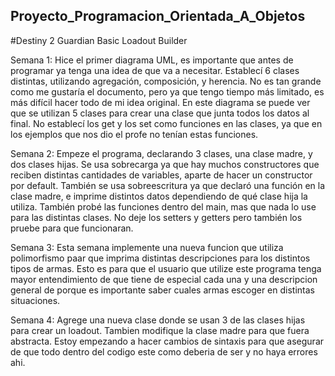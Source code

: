 ## Proyecto_Programacion_Orientada_A_Objetos
#Destiny 2 Guardian Basic Loadout Builder

Semana 1: Hice el primer diagrama UML, es importante que antes de programar ya tenga una idea de que va a necesitar. Establecí 6 clases distintas, utilizando agregación, composición, y herencia. No es tan grande como me gustaría el documento, pero ya que tengo tiempo más limitado, es más difícil hacer todo de mi idea original. En este diagrama se puede ver que se utilizan 5 clases para crear una clase que junta todos los datos al final. No establecí los get y los set como funciones en las clases, ya que en los ejemplos que nos dio el profe no tenían estas funciones.

Semana 2: Empeze el programa, declarando 3 clases, una clase madre, y dos clases hijas. Se usa sobrecarga ya que hay muchos constructores que reciben distintas cantidades de variables, aparte de hacer un constructor por default. También se usa sobreescritura ya que declaró una función en la clase madre, e imprime distintos datos dependiendo de qué clase hija la utiliza. También probé las funciones dentro del main, mas que nada lo use para las distintas clases. No deje los setters y getters pero también los pruebe para que funcionaran.

Semana 3: Esta semana implemente una nueva funcion que utiliza polimorfismo paar que imprima distintas descripciones para los distintos tipos de armas. Esto es para que el usuario que utilize este programa tenga mayor entendimiento de que tiene de especial cada una y una descripcion general de porque es importante saber cuales armas escoger en distintas situaciones.

Semana 4: Agrege una nueva clase donde se usan 3 de las clases hijas para crear un loadout. Tambien modifique la clase madre para que fuera abstracta. Estoy empezando a hacer cambios de sintaxis para que asegurar de que todo dentro del codigo este como deberia de ser y no haya errores ahi.
